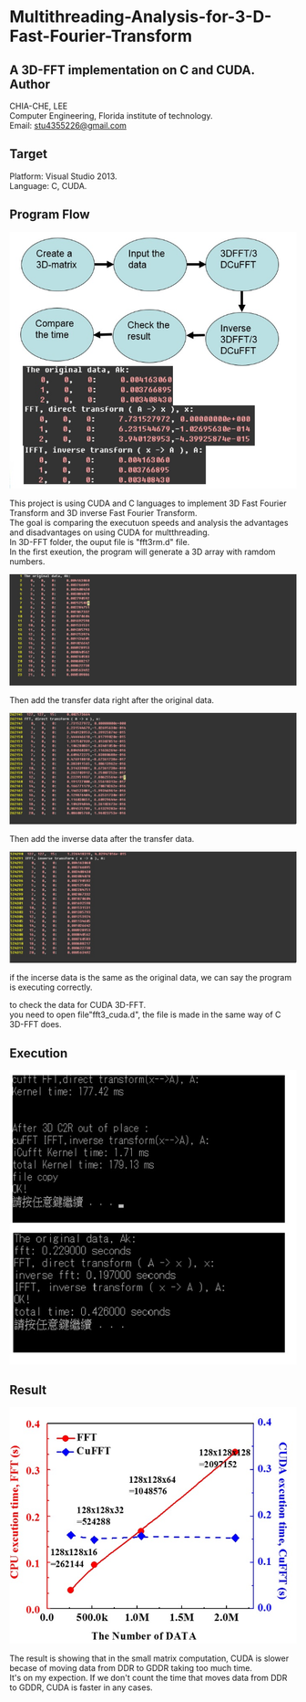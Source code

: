 # Multithreading-Analysis-for-3-D-Fast-Fourier-Transform
A 3D-FFT implementation on C and CUDA.
Author    
-------------
CHIA-CHE, LEE   
Computer Engineering, Florida institute of technology.    
Email: stu4355226@gmail.com     
      
Target   
-------------
Platform: Visual Studio 2013.     
Language: C, CUDA.     
      
Program Flow   
-------------
   
![program_flow](/images/program_flow.jpg)   
   
This project is using CUDA and C languages to implement 3D Fast Fourier Transform and 3D inverse Fast Fourier Transform.     
The goal is comparing the executuon speeds and analysis the advantages and disadvantages on using CUDA for multthreading.    
In 3D-FFT folder, the ouput file is "fft3rm.d" file.     
In the first exeution, the program will generate a 3D array with ramdom numbers.    
         
![original](/images/original.jpg)      
     
Then add the transfer data right after the original data.     
     
![transfer](/images/transfer.jpg)      
      
      
Then add the inverse data  after the transfer data.    
   
![inverse](/images/inverse.jpg)   
   
if the incerse data is the same as the original data, we can say the program is executing correctly.   
   
to check the data for CUDA 3D-FFT.   
you need to open file"fft3_cuda.d", the file is made in the same way of C 3D-FFT does.   

Execution 
-------------
   
![execution](/images/execution.jpg)   
   
Result   
-------------
   
![Result](/images/result.jpg) 
   
The result is showing that in the small matrix computation, CUDA is slower becase of moving data from DDR to GDDR taking too much time.    
It's on my expection. If we don't count the time that moves data from DDR to GDDR, CUDA is faster in any cases.    
